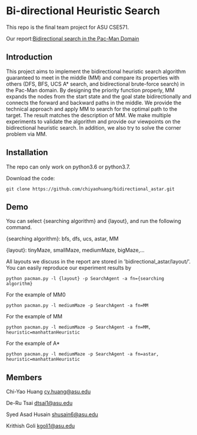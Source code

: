 # Bi-directional Heuristic Search

This repo is the final team project for ASU CSE571.

Our report:[Bidirectional search in the Pac-Man Domain](link)

## Introduction

This project aims to implement the bidirectional heuristic search algorithm guaranteed to meet in the middle (MM) and compare its properties with others (DFS, BFS, UCS A* search, and bidirectional brute-force search) in the Pac-Man domain. By designing the priority function properly, MM expands the nodes from the start state and the goal state bidirectionally and connects the forward and backward paths in the middle. We provide the technical approach and apply MM to search for the optimal path to the target. The result matches the description of MM. We make multiple experiments to validate the algorithm and provide our viewpoints on the bidirectional heuristic search. In addition, we also try to solve the corner problem via MM. 


## Installation

The repo can only work on python3.6 or python3.7.

Download the code:

```
git clone https://github.com/chiyaohuang/bidirectional_astar.git
```

## Demo

You can select {searching algorithm} and {layout}, and run the following command.

{searching algorithm}: bfs, dfs, ucs, astar, MM

{layout}: tinyMaze, smallMaze, mediumMaze, bigMaze,...

All layouts we discuss in the report are stored in 'bidirectional_astar/layout/'. You can easily reproduce our experiment results by

```
python pacman.py -l {layout} -p SearchAgent -a fn={searching algorithm}
```

For the example of MM0

```
python pacman.py -l mediumMaze -p SearchAgent -a fn=MM
```

For the example of MM

```
python pacman.py -l mediumMaze -p SearchAgent -a fn=MM, heuristic=manhattanHeuristic
```

For the example of A*

```
python pacman.py -l mediumMaze -p SearchAgent -a fn=astar, heuristic=manhattanHeuristic
```

## Members

Chi-Yao Huang [cy.huang@asu.edu](cy.huang@asu.edu)

De-Ru Tsai [dtsai1@asu.edu](dtsai1@asu.edu)

Syed Asad Husain [shusain6@asu.edu](shusain6@asu.edu)

Krithish Goli [kgoli1@asu.edu](kgoli1@asu.edu)
